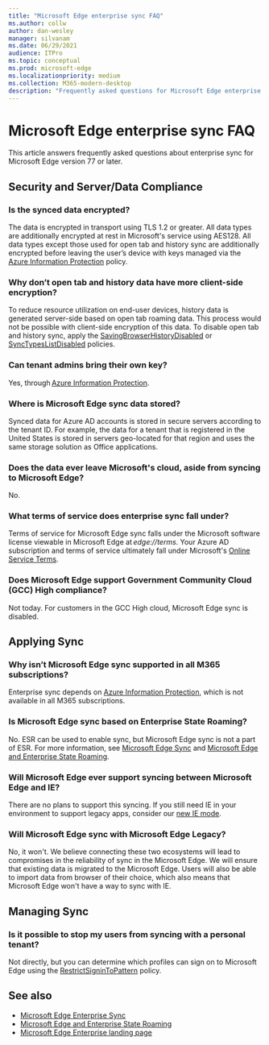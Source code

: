```yaml
---
title: "Microsoft Edge enterprise sync FAQ"
ms.author: collw
author: dan-wesley
manager: silvanam
ms.date: 06/29/2021
audience: ITPro
ms.topic: conceptual
ms.prod: microsoft-edge
ms.localizationpriority: medium
ms.collection: M365-modern-desktop
description: "Frequently asked questions for Microsoft Edge enterprise sync."
---
```


# Microsoft Edge enterprise sync FAQ

This article answers frequently asked questions about enterprise sync for Microsoft Edge version 77 or later.

## Security and Server/Data Compliance

### Is the synced data encrypted?

The data is encrypted in transport using TLS 1.2 or greater. All data types are additionally encrypted at rest in Microsoft's service using AES128. All data types except those used for open tab and history sync are additionally encrypted before leaving the user’s device with keys managed via the [Azure Information Protection](./microsoft-edge-policies.md#restrictsignintopattern) policy.

### Why don’t open tab and history data have more client-side encryption?

To reduce resource utilization on end-user devices, history data is generated server-side based on open tab roaming data. This process would not be possible with client-side encryption of this data. To disable open tab and history sync, apply the [SavingBrowserHistoryDisabled](./microsoft-edge-policies.md#savingbrowserhistorydisabled) or [SyncTypesListDisabled](./microsoft-edge-policies.md#synctypeslistdisabled) policies.

### Can tenant admins bring their own key?

Yes, through [Azure Information Protection](https://azure.microsoft.com/services/information-protection/).

### Where is Microsoft Edge sync data stored?

Synced data for Azure AD accounts is stored in secure servers according to the tenant ID. For example, the data for a tenant that is registered in the United States is stored in servers geo-located for that region and uses the same storage solution as Office applications.

### Does the data ever leave Microsoft's cloud, aside from syncing to Microsoft Edge?

No.

### What terms of service does enterprise sync fall under?

Terms of service for Microsoft Edge sync falls under the Microsoft software license viewable in Microsoft Edge at *edge://terms*. Your Azure AD subscription and terms of service ultimately fall under Microsoft's [Online Service Terms](https://www.microsoft.com/licensing/product-licensing/products).

### Does Microsoft Edge support Government Community Cloud (GCC) High compliance?

Not today. For customers in the GCC High cloud, Microsoft Edge sync is disabled.

## Applying Sync

### Why isn’t Microsoft Edge sync supported in all M365 subscriptions?

Enterprise sync depends on [Azure Information Protection](https://azure.microsoft.com/services/information-protection/), which is not available in all M365 subscriptions.

### Is Microsoft Edge sync based on Enterprise State Roaming?

No. ESR can be used to enable sync, but Microsoft Edge sync is not a part of ESR. For more information, see [Microsoft Edge Sync](/DeployEdge/microsoft-edge-enterprise-sync) and [Microsoft Edge and Enterprise State Roaming](/DeployEdge/microsoft-edge-enterprise-state-roaming).

### Will Microsoft Edge ever support syncing between Microsoft Edge and IE?

There are no plans to support this syncing. If you still need IE in your environment to support legacy apps, consider our [new IE mode](./edge-ie-mode.md).

### Will Microsoft Edge sync with Microsoft Edge Legacy?

No, it won't. We believe connecting these two ecosystems will lead to compromises in the reliability of sync in the Microsoft Edge. We will ensure that existing data is migrated to the Microsoft Edge. Users will also be able to import data from browser of their choice, which also means that Microsoft Edge won't have a way to sync with IE.

## Managing Sync

### Is it possible to stop my users from syncing with a personal tenant?

Not directly, but you can determine which profiles can sign on to Microsoft Edge using the [RestrictSigninToPattern](./microsoft-edge-policies.md#restrictsignintopattern) policy.

## See also

- [Microsoft Edge Enterprise Sync](microsoft-edge-enterprise-sync.md)
- [Microsoft Edge and Enterprise State Roaming](microsoft-edge-enterprise-state-roaming.md)
- [Microsoft Edge Enterprise landing page](https://aka.ms/EdgeEnterprise)